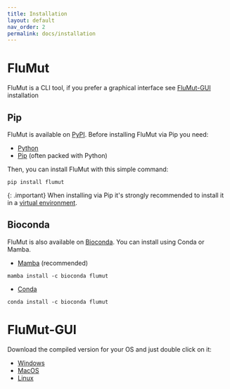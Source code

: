 ```yaml
---
title: Installation
layout: default
nav_order: 2
permalink: docs/installation
---
```


# FluMut
FluMut is a CLI tool, if you prefer a graphical interface see [FluMut-GUI](#flumut-gui) installation

## Pip
FluMut is available on [PyPI](https://pypi.org/flumut).
Before installing FluMut via Pip you need:
- [Python](https://www.python.org/downloads/)
- [Pip](https://pypi.org/project/pip/) (often packed with Python)

Then, you can install FluMut with this simple command:
```
pip install flumut
```

{: .important}
When installing via Pip it's strongly recommended to install it in a [virtual environment](https://docs.python.org/3/library/venv.html).

## Bioconda
FluMut is also available on [Bioconda](https://bioconda.github.io/TODO).
You can install using Conda or Mamba.
- [Mamba](https://mamba.readthedocs.io/en/latest/installation/mamba-installation.html) (recommended)
```
mamba install -c bioconda flumut
```
- [Conda](https://conda.io/projects/conda/en/latest/user-guide/install/index.html)
```
conda install -c bioconda flumut
```

# FluMut-GUI

Download the compiled version for your OS and just double click on it:
- [Windows](TODO)
- [MacOS](TODO)
- [Linux](TODO)
